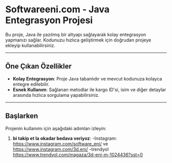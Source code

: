 # Softwareeni.com - Java Entegrasyon Projesi

Bu proje, Java ile yazılmış bir altyapı sağlayarak kolay entegrasyon yapmanızı sağlar. Kodunuzu hızlıca geliştirmek için doğrudan projeye ekleyip kullanabilirsiniz.

---

## Öne Çıkan Özellikler

- **Kolay Entegrasyon**: Proje Java tabanlıdır ve mevcut kodunuza kolayca entegre edilebilir.
- **Esnek Kullanım**: Sağlanan metodlar ile kargo ID'si, isim ve diğer detaylar arasında hızlıca sorgulama yapabilirsiniz.

---

## Başlarken

Projenin kullanımı için aşağıdaki adımları izleyin:

1. **bi takip et la okadar bedava veriyoz**:
-Instagram: https://www.instagram.com/software_eni/ ve https://www.instagram.com/3d.eni/
-trendyol https://www.trendyol.com/magaza/3d-eni-m-1024436?sst=0
